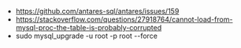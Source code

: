 * <https://github.com/antares-sql/antares/issues/159>
* <https://stackoverflow.com/questions/27918764/cannot-load-from-mysql-proc-the-table-is-probably-corrupted>
* sudo mysql_upgrade -u root -p root --force